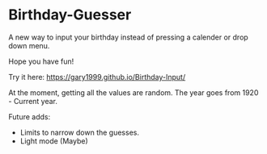 # Birthday-Guesser

A new way to input your birthday instead of pressing a calender or drop down menu. 

Hope you have fun! 

Try it here: https://gary1999.github.io/Birthday-Input/

At the moment, getting all the values are random. The year goes from 1920 - Current year. 

Future adds: 
- Limits to narrow down the guesses. 
- Light mode (Maybe) 
